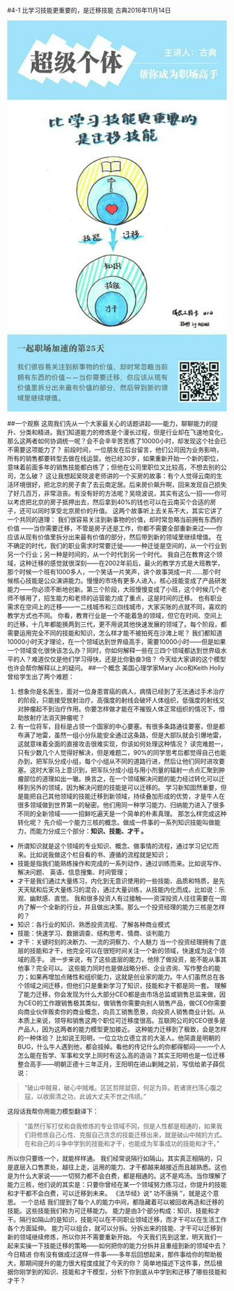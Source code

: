 #4-1 比学习技能更重要的，是迁移技能
古典2016年11月14日

![](./_image/WechatIMG35.jpeg)

##一个观察
这周我们先从一个大家最关心的话题讲起——能力，聊聊能力的提升、分类和精进。我们知道能力的修炼是个漫长过程，但是行业却在飞速地变化，那么这两者如何协调统一呢？会不会辛辛苦苦练了10000小时，却发现这个社会已不需要这项能力了？
前段时间，一位朋友在后台留言，他们公司因为业务影响，所有的销售都要转型去做在线运营。他已经30岁，如果重新开始一个新的职位，意味着前面多年的销售技能都白练了；但他在公司里职位又比较高，不想去别的公司，怎么破？
这让我想起吴晓波老师讲的一个买房的故事：有个人觉得云南的生活环境很好，把北京的房子卖了去云南定居。后来房价飙升啊，回来发现自己损失了好几百万，非常沮丧。有没有好的方法呢？吴晓波说，其实有这么一招——你可以考虑把北京的房子抵押出去，然后拿到40%的钱也可以在云南买个合适的房子，还可以同时享受北京房价的升值。
这两个故事听上去关系不大，其实它讲了一个共同的道理： 我们很容易关注到新事物的价值，却时常忽略当前拥有东西的价值 ——当你需要迁移，不管是房子还是工作，你都不需要全部重新来过——你应该从现有价值里拆分出来最有价值的部分，然后带到新的领域里继续增值。
在不确定的时代，我们的职业需求时常要迁徙——一种迁徙是空间的，从一个行业到另一个行业；另一种是时间的，从一个时代到另一个时代。
我自己在教育这个领域，这种迁移的感觉就很深刻——在2002年前后，最火的教学方式是大班教学，那个时候一个班有1000多人，一个笑话一片笑声，讲个故事哭成一片……那个时候核心技能是公众演讲能力。慢慢的市场有更多人进入，核心技能变成了产品研发能力——你必须不断地创新。第三个阶段，大班慢慢变成了小班，这个时候几个老师不够用了，招生能力和老师的运营能力成了重点，这是时间的迁移。
也有职业需求在空间上的迁移——一二线城市和三四线城市，大家买账的点就不同，喜欢的教学方式也不同。
你看，教育行业是一个不能着急的领域，但它在时间、空间上的迁移，十几年都能换两到三代，更不用说其他快速发展的领域了。每个阶段，都需要运用完全不同的技能和知识，怎么样才能不被拍死在沙滩上呢？
我们都知道10000小时天才理论，在一个领域达到世界级高手，需要10000小时——但是如果一个领域变化很快该怎么办？同时，你如何解释一些在三四个领域都达到世界级水平的人？难道仅仅是他们学习得快，还是比你勤奋3倍？
今天给大家讲的这个模型也许会帮你解释以上的疑问。
##一个概念
美国心理学家Mary Jico和Keith Holly曾给学生出了两个难题：
1. 想象你是名医生，面对一位身患胃癌的病人，病情已经到了无法通过手术治疗的阶段，只能接受放射治疗。高强度的射线会破坏人体组织，低强度的射线又对肿瘤起不到治疗作用。你要怎样做才能在不摧毁人体正常组织的情况下，借助放射疗法消灭肿瘤呢？
2. 有一位将军，目标是占领一个国家的中心要塞。有很多条路通往要塞，但是都布满了地雷，虽然一组小分队能安全通过这条路，但是大部队就会引爆地雷，这就意味着全面的直接攻击很难实现，你该如何处理这种情况？
读完难题一，只有少数几个人觉得好解决，但是难题二，90%的同学思考后都觉得自己也能办到，把军队分成小组，每个小组从不同的道路行进，然后让他们同时进攻要塞。这时大家马上意识到，把军队分成小组与用小剂量的辐射一点点汇聚到肿瘤部位的道理如出一辙。换言之，在一个领域解决问题的能力经过转化可以迁移到另外的领域，因为解决问题的技能是可以迁移的。
学习新知固然重要，但是能把自己其他领域的技能迁移到新领域，持续叠加形成的优势，才是牛人在很多领域做到世界第一的秘密。他们用同一种学习能力、归纳能力进入了很多不同的全新领域——一招鲜吃遍天是一个简单的朴素真理。
那怎么样完成这种转化呢？
先介绍一个能力三核的概念。做成一件事的一系列知识技能叫做能力，而能力分成三个部分：**知识、技能、才干 。**
- 所谓知识就是这个领域的专业知识、概念、做事情的流程，通过学习记忆而来。比如说我做这个栏目看的书、遵循的流程就是知识；
- 技能是指我们能熟练操作和完成的一系列动作，通过训练而来。比如说写作、解决问题、 英语、信息搜集、时间管理；
- 才干是我们通过大量练习，内化到无意识使用的一些技能、品质和特质，是先天天赋和后天大量练习的混合，通过大量训练，从技能内化而成。比如说：乐观、幽默感、直觉。
我和很多投资人有过接触——资深投资人往往需要在一周内了解一个全新的行业，并且做出决策。那么一个投资经理的能力三核是怎样的？
- 知识：各行业的知识、熟悉投资流程、了解各种商业模式
- 技能：快速学习、数据调查、结构思考、情商、谈判能力
- 才干：关键时刻的决断力、一流的洞察力、个人魅力
当一个投资经理拥有了底层的技能和才干，他完全可以在很短时间关注一个新的领域，快速成为这个领域的高手。
进一步来说，有了这些底层的能力，他除了做投资，能不能从事其他事？完全可以。
这些能力同时也是做战略分析、企业咨询、写作整合的能力；如果再增加点赌性和组织能力，这就是创业家的能力。牛人们虽然总在各个领域之间迁移，但他们只是重新学习了知识，技能和才干都是同一套。
理解了能力迁移，你会发现为什么大部分CEO都是由市场总监或销售总监来做，因为CEO的工作跟销售极其类似，做销售你需要向别人销售产品，做CEO你需要向商业伙伴贩卖你的商业概念，向员工销售愿景，向投资人销售商业计划。从本质上来说，领导和销售这两个职位可迁移度很高。互联网公司的CEO很多是产品人，因为这两者的能力模型更加接近。
这种能力迁移到了极致，会是怎样的一种体验？
比如说王阳明，一位立功立德立言的大圣人。他简直是明朝的BUG，什么牛人遇到他，都会挂掉。看他的传记什么的你都得郁闷——一个人怎么能在哲学、军事和文学上同时有这么高的造诣？其实王阳明也是一位迁移整合高手——明朝正德十三年正月，王阳明在进山剿贼之前，写信给弟子薛侃说：
>“破山中贼易，破心中贼难。区区剪除鼠窃，何足为异。若诸贤扫荡心腹之寇，以收廓清之功，此诚大丈夫不世之伟绩。”

这段话我帮你用能力模型翻译下：
>“虽然行军打仗和自我修炼的专业领域不同，但是人性都是相通的，如果我们将修炼自己心性、克服自己贪念的技能迁移出来，就是破山中贼的方式。在和自己的斗争中学到的技能和才干，也能成为军事成功的技能和才干。”

所以你只要练一个，就能样样通。
我们经常说隔行如隔山。其实真正相隔的，只是底层入口售票处，越往上走，运用的能力、才干都越来越接近而且越熟悉。这也是为什么大家说——一切努力都不会白费，都是相通的。这不是鸡汤。当你理解了能力三核，他们说的其实是：只要你曾经在某一个领域努力练习过，你提升的技能和才干都不会白费，可以迁移到未来。
《法华经》说“ 功不唐捐 ”，就是这个意思。
一个总结
我们提到了每个人的能力中间，都隐藏着可以被回收再造和迁移的技能。这些技能我们称为可迁移能力。
能力是由3个部分构成：知识、技能和才干。隔行如隔山的是知识，技能可以在不同职业领域迁移，而才干可以在生活工作各个方面延伸。
能力可以组合，就可以分拆。分拆出来的技能、才干可以迁移到新的领域继续修炼，所以你并不需要重新开始。
今天我们先到这里，明天我们一起来实操一下技能迁移的策略——如何把你的能力分拆并且重组到新的领域中去？
今日精进
你有没有做成过这样一件事——多年后回想起来，那件事给你的帮助极大，那期间提升的能力很大程度成就了今天的你？
简单地描述下这件事，然后根据你刚学到的知识、技能和才干模型，分析下你到底从中学到和迁移了哪些技能和才干？